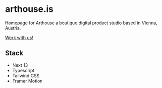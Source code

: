 # arthouse.is
Homepage for Arthouse a boutique digital product studio based in Vienna, Austria.

[Work with us!](mailto:christian.cito@arthouse.is?subject=Work%20with%20us!)

## Stack
- Next 13
- Typescript
- Tailwind CSS
- Framer Motion
